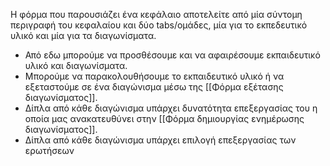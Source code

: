 Η φόρμα που παρουσιάζει ένα κεφάλαιο αποτελείτε από μία σύντομη περιγραφή του κεφαλαίου και δύο tabs/ομάδες, μία για το εκπεδευτικό υλικό και μία για τα διαγωνίσματα. 
- Από εδω μπορούμε να προσθέσουμε και να αφαιρέσουμε εκπαιδευτικό υλικό και διαγωνίσματα.
- Μπορούμε να παρακολουθήσουμε το εκπαιδευτικό υλικό ή να εξεταστούμε σε ένα διαγώνισμα μέσω της [[Φόρμα εξέτασης διαγωνίσματος]].
- Δίπλα από κάθε διαγώνισμα υπάρχει δυνατότητα επεξεργασίας του η οποία μας ανακατευθύνει στην [[Φόρμα δημιουργίας ενημέρωσης διαγωνίσματος]].
- Δίπλα από κάθε διαγώνισμα υπάρχει επιλογή επεξεργασίας των ερωτήσεων 